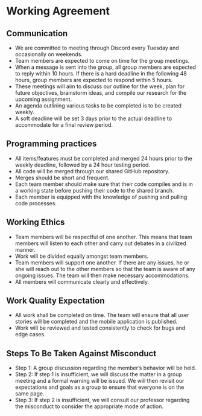 # Working Agreement

## Communication

- We are committed to meeting through Discord every Tuesday and occasionally on weekends.
- Team members are expected to come on time for the group meetings.
- When a message is sent into the group, all group members are expected to reply within 10 hours. If there is a hard deadline in the following 48 hours, group members are expected to respond within 5 hours.
- These meetings will aim to discuss our outline for the week, plan for future objectives, brainstorm ideas, and compile our research for the upcoming assignment.
- An agenda outlining various tasks to be completed is to be created weekly.
- A soft deadline will be set 3 days prior to the actual deadline to accommodate for a final review period.

## Programming practices

- All items/features must be completed and merged 24 hours prior to the weekly deadline, followed by a 24 hour testing period.
- All code will be merged through our shared GitHub repository.
- Merges should be short and frequent.
- Each team member should make sure that their code compiles and is in a working state before pushing their code to the shared branch.
- Each member is equipped with the knowledge of pushing and pulling code processes.

## Working Ethics

- Team members will be respectful of one another. This means that team members will listen to each other and carry out debates in a civilized manner.
- Work will be divided equally amongst team members.
- Team members will support one another. If there are any issues, he or she will reach out to the other members so that the team is aware of any ongoing issues. The team will then make necessary accommodations.
- All members will communicate clearly and effectively.

## Work Quality Expectation

- All work shall be completed on time. The team will ensure that all user stories will be completed and the mobile application is published.
- Work will be reviewed and tested consistently to check for bugs and edge cases.

## Steps To Be Taken Against Misconduct

- Step 1: A group discussion regarding the member’s behavior will be held.
- Step 2: If step 1 is insufficient, we will discuss the matter in a group meeting and a formal warning will be issued. We will then revisit our expectations and goals as a group to ensure that everyone is on the same page.
- Step 3: If step 2 is insufficient, we will consult our professor regarding the misconduct to consider the appropriate mode of action.
